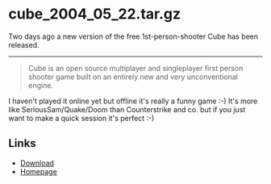 # cube_2004_05_22.tar.gz

Two days ago a new version of the free 1st-person-shooter Cube has been released.

-------------

<blockquote cite="http://www.cubeengine.com/"> Cube is an open source multiplayer and singleplayer first person shooter game built on an entirely new and very unconventional engine. </blockquote>

I haven't played it online yet but offline it's really a funny game :-) It's more like SeriousSam/Quake/Doom than Counterstrike and co. but if you just want to make a quick session it's perfect :-)

## Links

<ul><li><a href="http://sourceforge.net/project/showfiles.php?group_id=91993">Download</a></li>
<li><a href="http://cube.sourceforge.net/">Homepage</a></li></ul>

